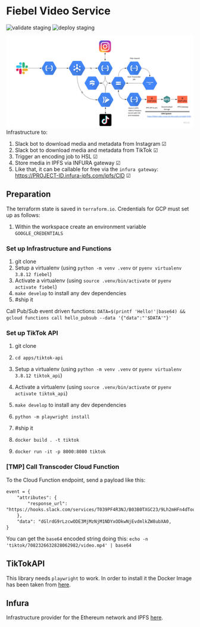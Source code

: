 # Fiebel Video Service

![validate staging](https://github.com/davidcava06/travelx-video-service/actions/workflows/main-pr.yaml/badge.svg)
![deploy staging](https://github.com/davidcava06/travelx-video-service/actions/workflows/main-push.yaml/badge.svg?branch=main)

![Cloud infrastructure for the Fiebel Video Service](/static/infra_diagram.jpg)
Infrastructure to:
1. Slack bot to download media and metadata from Instagram &#x2611;
2. Slack bot to download media and metadata from TikTok &#x2611;
3. Trigger an encoding job to HSL &#x2611;
4. Store media in IPFS via INFURA gateway &#x2611;
5. Like that, it can be callable for free via the `infura gateway`: https://PROJECT-ID.infura-ipfs.com/ipfs/CID &#x2611;


## Preparation
The terraform state is saved in `terraform.io`. Credentials for GCP must set up as follows:
1. Within the workspace create an environment variable `GOOGLE_CREDENTIALS`


### Set up Infrastructure and Functions
1. git clone
2. Setup a virtualenv (using `python -m venv .venv` or `pyenv virtualenv 3.8.12 fiebel`)
3. Activate a virtualenv (using `source .venv/bin/activate` or `pyenv activate fiebel`)
4. `make develop` to install any dev dependencies
5. #ship it

Call Pub/Sub event driven functions:
`DATA=$(printf 'Hello!'|base64) && gcloud functions call hello_pubsub --data '{"data":"'$DATA'"}'`


### Set up TikTok API
1. git clone
2. `cd apps/tiktok-api`
3. Setup a virtualenv (using `python -m venv .venv` or `pyenv virtualenv 3.8.12 tiktok_api`)
4. Activate a virtualenv (using `source .venv/bin/activate` or `pyenv activate tiktok_api`)
5. `make develop` to install any dev dependencies
6. `python -m playwright install`
7. #ship it

8. `docker build . -t tiktok`
9. `docker run -it -p 8000:8080 tiktok`


### [TMP] Call Transcoder Cloud Function
To the Cloud Function endpoint, send a payload like this:
```
event = {
    "attributes": {
        "response_url": "https://hooks.slack.com/services/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"
    },
    "data": "dGlrdG9rLzcwODE3MjMzNjM1NDYxODkwNjEvdmlkZW8ubXA0,
}
```

You can get the `base64` encoded string doing this:
`echo -n 'tiktok/7082326632828062982/video.mp4' | base64`


## TikTokAPI
This library needs `playwright` to work. In order to install it the Docker Image has been taken from [here](https://github.com/danofun/docker-playwright-python/blob/main/Dockerfile).

## Infura
Infrastructure provider for the Ethereum network and IPFS [here](https://infura.io).